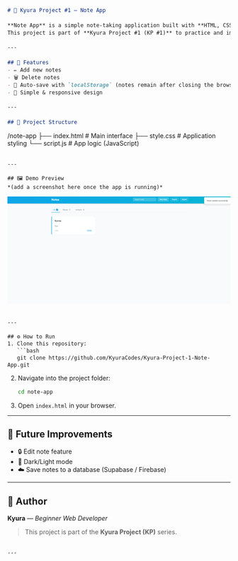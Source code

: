 ```markdown
# 📝 Kyura Project #1 — Note App  

**Note App** is a simple note-taking application built with **HTML, CSS, and JavaScript**.  
This project is part of **Kyura Project #1 (KP #1)** to practice and improve front-end web development skills.  

---

## 🚀 Features
- ✏️ Add new notes  
- 🗑️ Delete notes  
- 💾 Auto-save with `localStorage` (notes remain after closing the browser)  
- 🎨 Simple & responsive design  

---

## 📂 Project Structure
```

/note-app
├── index.html      # Main interface
├── style.css       # Application styling
└── script.js       # App logic (JavaScript)

```

---

## 🖼️ Demo Preview
*(add a screenshot here once the app is running)*  
```

![Preview Note App](screenshot.png)

````

---

## ⚙️ How to Run
1. Clone this repository:
   ```bash
   git clone https://github.com/KyuraCodes/Kyura-Project-1-Note-App.git
````

2. Navigate into the project folder:

   ```bash
   cd note-app
   ```
3. Open `index.html` in your browser.

---

## 📌 Future Improvements

* 🔒 Edit note feature
* 🌙 Dark/Light mode
* ☁️ Save notes to a database (Supabase / Firebase)

---

## 👤 Author

**Kyura** — *Beginner Web Developer*

> This project is part of the **Kyura Project (KP)** series.

```

---
